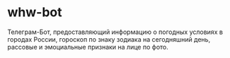 # whw-bot

Телеграм-Бот, предоставляющий информацию о погодных условиях в городах России, гороскоп по знаку зодиака на сегодняшний день, рассовые и эмоциальные признаки на лице по фото.
